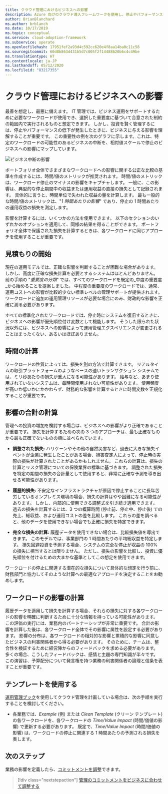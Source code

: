 ```yaml
---
title: クラウド管理におけるビジネスへの影響
description: Azure 向けのクラウド導入フレームワークを使用し、停止やパフォーマンスの低下がビジネスに及ぼしうる影響を特定、把握する方法について学習します。
author: BrianBlanchard
ms.author: brblanch
ms.date: 10/17/2019
ms.topic: conceptual
ms.service: cloud-adoption-framework
ms.subservice: operate
ms.openlocfilehash: 17951fef2a93d4c592cc620e4f8aa14ba0c11c58
ms.sourcegitcommit: 60d8b863d431b5d7c005f2f14488620b6c4c49be
ms.translationtype: HT
ms.contentlocale: ja-JP
ms.lasthandoff: 05/12/2020
ms.locfileid: "83217355"
---
```

# <a name="business-impact-in-cloud-management"></a>クラウド管理におけるビジネスへの影響

最善を想定し、最悪に備えます。 IT 管理では、ビジネス運用をサポートするために必要なワークロードが使用でき、選択した重要度に基づいて合意された制約の範囲内で実行されるものと想定できます。 しかし、投資を賢く管理するには、停止やパフォーマンスの低下が発生したときに、ビジネスに与える影響を理解することが重要です。 この重要性の例を次のグラフに示します。これは、特定のワークロードの可能性のあるビジネスの中断を、相対値スケールで停止のビジネスへの影響にマップしています。

![ビジネス中断の影響](../../_images/manage/time-value-impact.png)

ポートフォリオ全体でさまざまなワークロードへの影響に関する公正な比較の基準を作成するには、時間/値のメトリックが推奨されます。 時間/値のメトリックは、ワークロード停止のマイナスの影響をキャプチャします。 一般に、この影響は、典型的な停止期間中の収益または運用収益の直接の損失として記録されます。 具体的に言うと、時間単位で失われた収益の量を計算します。 最も一般的な時間/値のメトリックは、"_1 時間あたりの影響_" であり、停止の 1 時間あたりの運用収益の損失を測定します。

影響を計算するには、いくつかの方法を使用できます。 以下のセクションのいずれかのオプションを適用して、同様の結果を得ることができます。 ポートフォリオ全体で保護された損失を計算するときは、各ワークロードに同じアプローチを使用することが重要です。

## <a name="start-with-estimates"></a>見積もりの開始

現在の運用モデルでは、正確な影響を判断することが困難な場合があります。 しかし、高度に正確な損失計算を必要とするシステムはほとんどありません。 前の手順の "_重要度の分類_" では、すべてのワークロードを既定の_中度の重要度_から始めることを提案しました。 中程度の重要度のワークロードでは、通常、運用コストへの影響が比較的少ない標準レベルの管理サポートが提供されます。 ワークロードに追加の運用管理リソースが必要な場合にのみ、財政的な影響を正確に測る必要があります。

すべての標準化されたワークロードでは、停止時にシステムを復旧するときに、ビジネスへの影響が優先順位付け変数として機能します。 そうした限られた状況以外には、ビジネスへの影響によって運用管理エクスペリエンスが変更されることはまったくない、あるいはほぼありません。

## <a name="calculate-time"></a>時間の計算

ワークロードの性質によっては、損失を別の方法で計算できます。 リアルタイムの取引プラットフォームのようなペースの速いトランザクション システムでは、ミリ秒あたりの損失が重大になる可能性があります。 給与など、あまり使用されていないシステムは、毎時間使用されない可能性があります。 使用頻度が高いか低いかにかかわらず、財務的な影響を計算するときに時間変数を正規化することが重要です。

## <a name="calculate-total-impact"></a>影響の合計の計算

管理への投資の増加を検討する場合は、ビジネスへの影響がより正確であることが重要です。 損失を計算するための次の 3 つのアプローチは、最も正確なものから最も正確でないものの順に並べられています。

- **調整された損失:** ハリケーンやその他の自然災害など、過去に大きな損失イベントが企業に発生したことがある場合、損害査定人によって、停止時の実際の損失が計算されたことがあるかもしれません。 これらの計算は、損失の計算とリスク管理についての保険業界の標準に基づきます。 調整された損失を特定の期間の損失の合計量として使用すると、非常に正確な予測を導き出せる可能性があります。

- **履歴的損失:** 不安定なインフラストラクチャが原因で停止することに長年苦労しているオンプレミス環境の場合、損失の計算はやや困難になる可能性があります。 しかし、内部的に使用できる調整式を引き続き適用できます。 過去の損失を計算するには、3 つの概算時間 (停止前、停止中、停止後) での売上、総収益、および運用コストの差を比較します。 これらの差を調べると、他のデータを使用できない場合でも正確に損失を特定できます。

- **完全な損失の計算:** 履歴データを使用できない場合は、比較損失値を導出できます。 このモデルでは、事業部門の 1 時間あたりの平均総収益を特定します。 損失回避投資を予測する場合、システムの完全な停止が収益の 100% の損失に相当するとは限りません。 ただし、損失の影響を比較し、投資に優先順位を付けるための大まかな基準としてこの想定を使用できます。

ワークロードの停止に関連する潜在的な損失について具体的な想定を行う前に、財務部門と協力してそのような計算への最適なアプローチを決定することをお勧めします。

## <a name="calculate-workload-impact"></a>ワークロードの影響の計算

履歴データを適用して損失を計算する場合、それらの損失に対する各ワークロードの影響を明確に判断するために十分な情報を持っている可能性があります。 この評価の実行には、業務内のパートナーシップが非常に重要です。 合計の影響を計算した後は、各ワークロード全体でその影響に属性を設定する必要があります。 影響の分布は、各ワークロードの相対的な影響と累積的な影響に同意したビジネスの利害関係者から得る必要があります。 そのために、チームは、整合性を検証するために経営陣からのフィードバックを求める必要があります。 多くの場合、こうしたフィードバックは、感情と主題の専門知識が半々です。 この演習は、予算配分について発言権を持つ業務の利害関係者の論理と信条を表すことが重要です。

## <a name="use-the-template"></a>テンプレートを使用する

[運用管理ブック](https://raw.githubusercontent.com/microsoft/CloudAdoptionFramework/master/manage/opsmanagementworkbook.xlsx)を使用してクラウド管理を計画している場合は、次の手順を実行することを検討してください。

- 各業務では、_Example_ (例) または _Clean Template_ (クリーン テンプレート) の各ワークロードを、各ワークロードの *Time/Value Impact* (時間/価値の影響) で更新する必要があります。 既定で、*Time/Value Impact* (時間/価値の影響) は、ワークロードの停止に関連する 1 時間あたりの予測される損失を表します。

## <a name="next-steps"></a>次のステップ

業務の影響を定義したら、[コミットメントを調整](./commitment.md)できます。

> [!div class="nextstepaction"]
> [管理のコミットメントをビジネスに合わせて調整する](./commitment.md)
